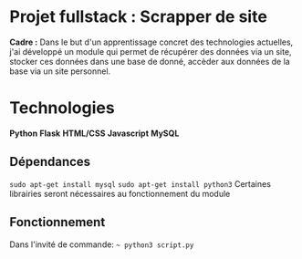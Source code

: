 # Projet fullstack : Scrapper de site
**Cadre :** Dans le but d'un apprentissage concret des technologies actuelles, j'ai développé un module qui permet de récupérer des données via un site, stocker ces données dans une base de donné, accèder aux données de la base via un site personnel. 
# Technologies
**Python**
**Flask**
**HTML/CSS**
**Javascript**
**MySQL**

## Dépendances
```sudo apt-get install mysql```
```sudo apt-get install python3```
Certaines librairies seront nécessaires au fonctionnement du module




## Fonctionnement

Dans l'invité de commande: ```~ python3 script.py```
